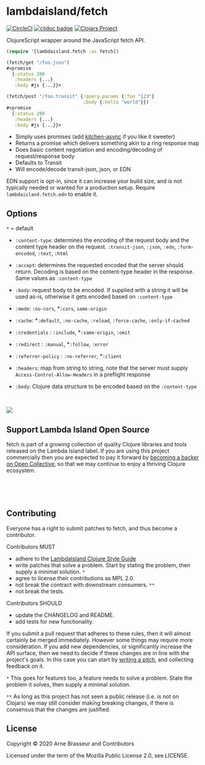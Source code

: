 # lambdaisland/fetch

<!-- badges -->
[![CircleCI](https://circleci.com/gh/lambdaisland/fetch.svg?style=svg)](https://circleci.com/gh/lambdaisland/fetch) [![cljdoc badge](https://cljdoc.org/badge/lambdaisland/fetch)](https://cljdoc.org/d/lambdaisland/fetch) [![Clojars Project](https://img.shields.io/clojars/v/lambdaisland/fetch.svg)](https://clojars.org/lambdaisland/fetch)
<!-- /badges -->

ClojureScript wrapper around the JavaScript fetch API.

``` clojure
(require '[lambdaisland.fetch :as fetch])

(fetch/get "/foo.json")
#<promise
  {:status 200
   :headers {...}
   :body #js {...}}>

(fetch/post "/foo.transit" {:query-params {:foo "123"}
                            :body {:hello "world"}})
#<promise
  {:status 200
   :headers {...}
   :body #js {...}}>
```

- Simply uses promises (add [kitchen-async](https://github.com/athos/kitchen-async) if you like it sweeter)
- Returns a promise which delivers something akin to a ring response map
- Does basic content negotiation and encoding/decoding of request/response body
- Defaults to Transit
- Will encode/decode transit-json, json, or EDN

EDN support is opt-in, since it can increase your build size, and is not
typically needed or wanted for a production setup. Require
`lambdaisland.fetch.edn` to enable it.

## Options

`*` = default

- `:content-type`: determines the encoding of the request body and the content type header on the request. `:transit-json`, `:json`, `:edn`, `:form-encoded`, `:text`, `:html`
- `:accept`: determines the requested encoded that the server should return.
  Decoding is based on the content-type header in the response. Same values as
  `:content-type`
- `:body`: request body to be encoded. If supplied with a string it will be used as-is, otherwise it gets encoded based on `:content-type`

- `:mode`: `:no-cors`, *`:cors`, `same-origin`
- `:cache`: *`:default`, `:no-cache`, `:reload`, `:force-cache`, `:only-if-cached`
- `:credentials` : `:include`, *`:same-origin`, `:omit`
- `:redirect` : `:manual`, *`:follow`, `:error`
- `:referrer-policy` : `:no-referrer`, *`:client`
- `:headers`: map from string to string, note that the server must supply
  `Access-Control-Allow-Headers` in a preflight response
- `:body`: Clojure data structure to be encoded based on the `:content-type`

<!-- opencollective -->

&nbsp;

<img align="left" src="https://github.com/lambdaisland/open-source/raw/master/artwork/lighthouse_readme.png">

&nbsp;

## Support Lambda Island Open Source

fetch is part of a growing collection of quality Clojure libraries and
tools released on the Lambda Island label. If you are using this project
commercially then you are expected to pay it forward by
[becoming a backer on Open Collective](http://opencollective.com/lambda-island#section-contribute),
so that we may continue to enjoy a thriving Clojure ecosystem.

&nbsp;

&nbsp;

<!-- /opencollective -->

<!-- contributing -->
## Contributing

Everyone has a right to submit patches to fetch, and thus become a contributor.

Contributors MUST

- adhere to the [LambdaIsland Clojure Style Guide](https://nextjournal.com/lambdaisland/clojure-style-guide)
- write patches that solve a problem. Start by stating the problem, then supply a minimal solution. `*`
- agree to license their contributions as MPL 2.0.
- not break the contract with downstream consumers. `**`
- not break the tests.

Contributors SHOULD

- update the CHANGELOG and README.
- add tests for new functionality.

If you submit a pull request that adheres to these rules, then it will almost
certainly be merged immediately. However some things may require more
consideration. If you add new dependencies, or significantly increase the API
surface, then we need to decide if these changes are in line with the project's
goals. In this case you can start by [writing a pitch](https://nextjournal.com/lambdaisland/pitch-template),
and collecting feedback on it.

`*` This goes for features too, a feature needs to solve a problem. State the problem it solves, then supply a minimal solution.

`**` As long as this project has not seen a public release (i.e. is not on Clojars)
we may still consider making breaking changes, if there is consensus that the
changes are justified.
<!-- /contributing -->

<!-- license-mpl -->
## License

Copyright &copy; 2020 Arne Brasseur and Contributors

Licensed under the term of the Mozilla Public License 2.0, see LICENSE.
<!-- /license-mpl -->

